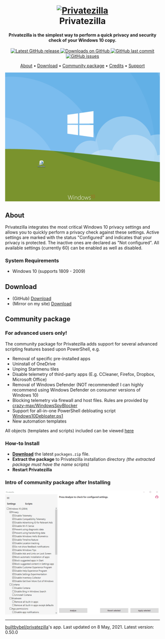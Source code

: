 <h1 align="center">
  <br>
  <a href="http://www.builtbybel.com"><img src="https://github.com/builtbybel/privatezilla/blob/master/src/Privatezilla/icon.ico" alt="Privatezilla" width="200"></a>
  <br>
  Privatezilla
  <br>
</h1>
<h4 align="center">Privatezilla is the simplest way to perform a quick privacy and security check of your Windows 10 copy.
</h4>

<p align="center">
<a href="https://github.com/builtbybel/privatezilla/releases/latest" target="_blank">
<img alt="Latest GitHub release" src="https://img.shields.io/github/release/builtbybel/privatezilla.svg?style=flat-square" />
</a>
	
<a href="https://github.com/builtbybel/privatezilla/releases" target="_blank">
<img alt="Downloads on GitHub" src="https://img.shields.io/github/downloads/builtbybel/privatezilla/total.svg?style=flat-square" />
</a>

<a href="https://github.com/builtbybel/privatezilla/commits/master">
<img src="https://img.shields.io/github/last-commit/builtbybel/privatezilla.svg?style=flat-square&logo=github&logoColor=white"
alt="GitHub last commit">
<a href="https://github.com/builtbybel/burnbytes/issues">
<img src="https://img.shields.io/github/issues-raw/builtbybel/privatezilla.svg?style=flat-square&logo=github&logoColor=white"
alt="GitHub issues">   
  
</p>

<p align="center">
  <a href="#about">About</a> •
  <a href="#download">Download</a> •
  <a href="#community-package">Community package</a> •
  <a href="#credits">Credits</a> •
  <a href="#support">Support</a>
</p>

![intro](https://github.com/builtbybel/privatezilla/blob/master/assets/intro.gif)

## About

Privatezilla integrates the most critical Windows 10 privacy settings and allows you to quickly perform a privacy check against these settings. Active settings are marked with the status "Configured" and indicates that your privacy is protected. The inactive ones are declared as "Not configured". All available settings (currently 60) can be enabled as well as disabled.

### System Requirements

- Windows 10 (supports 1809 - 2009)

## Download

- (GitHub) [Download](https://github.com/builtbybel/privatezilla/releases)
- (Mirror on my site) [Download](https://www.builtbybel.com/privatezilla)

## Community package
### For advanced users only!

The community package for Privatezilla adds support for several advanced scripting features based upon PowerShell, e.g.
- Removal of specific pre-installed apps
- Uninstall of OneDrive 
- Unping Startmenu tiles 
- Disable telemetry of third-party apps (E.g. CCleaner, Firefox, Dropbox, Microsoft Office)
- Removal of Windows Defender (NOT recommended! I can highly recommend using Windows Defender on consumer versions of Windows 10)
- Blocking telemetry via firewall and host files. Rules are provided by [crazy-max/WindowsSpyBlocker](https://github.com/crazy-max/WindowsSpyBlocker)
- Support for all-in-one PowerShell debloating script [Windows10Debloater.ps1](https://github.com/Sycnex/Windows10Debloater) 
- New automation templates					  

All objects (templates and scripts) included can be viewed [here](https://github.com/builtbybel/privatezilla/tree/master/scripts)

### How-to Install
* **[Download](https://github.com/builtbybel/privatezilla/blob/master/scripts/packages.zip?raw=true)** the latest `packages.zip` file.
* **Extract the package** to Privatezilla installation directory 
   *(the extracted package must have the name scripts)*
* **Restart Privatezilla**

### Intro of community package after Installing

![community-package](https://github.com/builtbybel/privatezilla/blob/master/assets/community-pkg.gif)

---
[builtbybel/privatezilla](https://github.com/builtbybel/privatezilla)'s app. Last updated on 8 May, 2021. Latest version: 0.50.0
